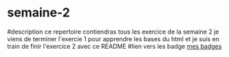 # semaine-2
#description
ce repertoire contiendras tous les exercice de la semaine 2 
je viens de terminer l'exercie 1 pour apprendre les bases du html et je suis en train de finir l'exercice 2 avec ce README
#lien vers les badge
[mes badges](https://www.codecademy.com/users/frerotc/achievements)
